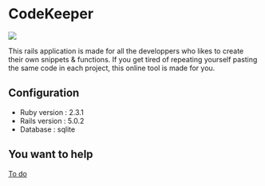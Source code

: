 # CodeKeeper

<a href="https://codeclimate.com/github/SolalDR/CodeKeeper"><img src="https://codeclimate.com/github/SolalDR/CodeKeeper/badges/gpa.svg" /></a>

This rails application is made for all the developpers who likes to create their own snippets & functions. If you get tired of repeating yourself pasting the same code in each project, this online tool is made for you.

## Configuration

* Ruby version : 2.3.1
* Rails version : 5.0.2
* Database : sqlite

## You want to help
<a href="https://github.com/SolalDR/CodeKeeper/blob/master/TODO.md">To do</a>
